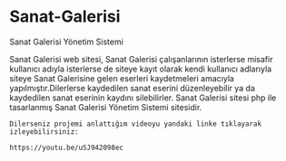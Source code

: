 # Sanat-Galerisi
Sanat Galerisi Yönetim Sistemi

  Sanat Galerisi web sitesi, Sanat Galerisi çalışanlarının isterlerse misafir kullanıcı adıyla isterlerse de siteye kayıt olarak kendi kullanıcı adlarıyla siteye Sanat Galerisine gelen eserleri kaydetmeleri amacıyla yapılmıştır.Dilerlerse kaydedilen sanat eserini düzenleyebilir ya da kaydedilen sanat eserinin kaydını silebilirler. Sanat Galerisi sitesi php ile tasarlanmış Sanat Galerisi Yönetim Sistemi sitesidir.

    
    
    Dilerseniz projemi anlattığım videoyu yandaki linke tıklayarak izleyebilirsiniz: 
    
    https://youtu.be/uSJ942098ec
